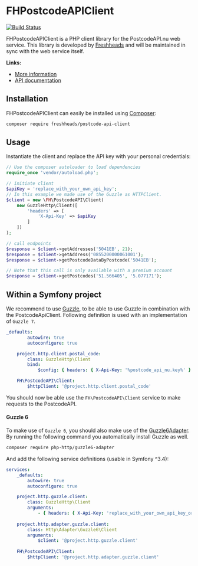 FHPostcodeAPIClient
===================

[![Build Status](https://travis-ci.org/freshheads/FHPostcodeAPIClient.png?branch=master)](https://travis-ci.org/freshheads/FHPostcodeAPIClient)

FHPostcodeAPIClient is a PHP client library for the PostcodeAPI.nu web service. This library is developed
by [Freshheads](https://www.freshheads.com) and will be maintained in sync with the web service itself.

**Links:**

* [More information](https://www.postcodeapi.nu)
* [API documentation](https://swaggerhub.com/api/apiwise/postcode-api)

Installation
------------

FHPostcodeAPIClient can easily be installed using [Composer](https://getcomposer.org/):

```bash
composer require freshheads/postcode-api-client
```

Usage
-----

Instantiate the client and replace the API key with your personal credentials:

```php
// Use the composer autoloader to load dependencies
require_once 'vendor/autoload.php';

// initiate client
$apiKey = 'replace_with_your_own_api_key';
// In this example we made use of the Guzzle as HTTPClient.
$client = new \FH\PostcodeAPI\Client(
    new GuzzleHttp\Client([
        'headers' => [
            'X-Api-Key' => $apiKey
        ]
    ])
);

// call endpoints
$response = $client->getAddresses('5041EB', 21);
$response = $client->getAddress('0855200000061001');
$response = $client->getPostcodeDataByPostcode('5041EB');

// Note that this call is only available with a premium account
$response = $client->getPostcodes('51.566405', '5.077171');
```

Within a Symfony project
----------------------

We recommend to use [Guzzle](https://github.com/guzzle/guzzle), to be able to use Guzzle in combination with the PostcodeApiClient.
Following definition is used with an implementation of `Guzzle 7`.

```yaml
_defaults:
        autowire: true
        autoconfigure: true

    project.http.client.postal_code:
        class: GuzzleHttp\Client
        bind:
            $config: { headers: { X-Api-Key: '%postcode_api_nu.key%' } }

    FH\PostcodeAPI\Client:
        $httpClient: '@project.http.client.postal_code'
```
 
You should now be able use the `FH\PostcodeAPI\Client` service to make requests to the PostcodeAPI.

#### Guzzle 6 
To make use of `Guzzle 6`, you should also make use of the
[Guzzle6Adapter](https://github.com/php-http/guzzle6-adapter). By running the following command you automatically install Guzzle as well.

```bash
composer require php-http/guzzle6-adapter
```

And add the following service definitions (usable in Symfony ^3.4):
```yaml
services:
    _defaults:
        autowire: true
        autoconfigure: true

    project.http.guzzle.client:
        class: GuzzleHttp\Client
        arguments:
            - { headers: { X-Api-Key: 'replace_with_your_own_api_key_or_variable' } }
    
    project.http.adapter.guzzle.client:
        class: Http\Adapter\Guzzle6\Client
        arguments:
            $client: '@project.http.guzzle.client'
    
    FH\PostcodeAPI\Client:
        $httpClient: '@project.http.adapter.guzzle.client'
```

